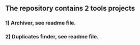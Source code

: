 ## The repository contains 2 tools projects
### 1) Archiver, see readme file. 
### 2) Duplicates finder, see readme file.
